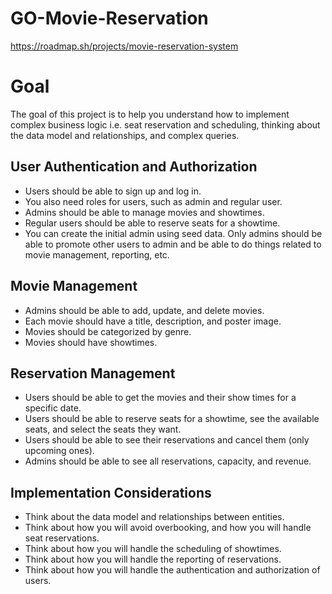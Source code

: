 # GO-Movie-Reservation

https://roadmap.sh/projects/movie-reservation-system

# Goal

The goal of this project is to help you understand how to implement complex business logic i.e. seat reservation and scheduling, thinking about the data model and relationships, and complex queries.

## User Authentication and Authorization

- Users should be able to sign up and log in.
- You also need roles for users, such as admin and regular user.
- Admins should be able to manage movies and showtimes.
- Regular users should be able to reserve seats for a showtime.
- You can create the initial admin using seed data. Only admins should be able to promote other users to admin and be able to do things related to movie management, reporting, etc.

## Movie Management

- Admins should be able to add, update, and delete movies.
- Each movie should have a title, description, and poster image.
- Movies should be categorized by genre.
- Movies should have showtimes.

## Reservation Management

- Users should be able to get the movies and their show times for a specific date.
- Users should be able to reserve seats for a showtime, see the available seats, and select the seats they want.
- Users should be able to see their reservations and cancel them (only upcoming ones).
- Admins should be able to see all reservations, capacity, and revenue.

## Implementation Considerations

- Think about the data model and relationships between entities.
- Think about how you will avoid overbooking, and how you will handle seat reservations.
- Think about how you will handle the scheduling of showtimes.
- Think about how you will handle the reporting of reservations.
- Think about how you will handle the authentication and authorization of users.
